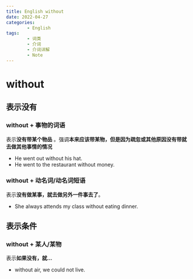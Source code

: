 ```yaml
---
title: English without
date: 2022-04-27
categories:
        - English
tags:
        - 词类
        - 介词
        - 介词详解
        - Note
---
```


# without

## 表示没有

### without + 事物的词语

表示**没有带某个物品** 。强调**本来应该带某物，但是因为疏忽或其他原因没有带就去做其他事情的情况**

- He went out without his hat.
- He went to the restaurant without money.

### without + 动名词/动名词短语

表示**没有做某事，就去做另外一件事去了**。

- She always attends my class without eating dinner.

## 表示条件

### without + 某人/某物

表示**如果没有，就...**

- without air, we could not live.
